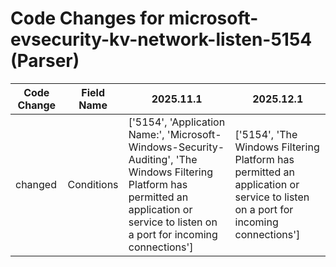 # Code Changes for microsoft-evsecurity-kv-network-listen-5154 (Parser)

| Code Change | Field Name | 2025.11.1 | 2025.12.1 |
|-------------|------------|-----------|------------|
| changed | Conditions | ['5154', 'Application Name:', 'Microsoft-Windows-Security-Auditing', 'The Windows Filtering Platform has permitted an application or service to listen on a port for incoming connections'] | ['5154', 'The Windows Filtering Platform has permitted an application or service to listen on a port for incoming connections'] |